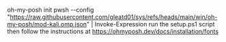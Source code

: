 oh-my-posh init pwsh --config "https://raw.githubusercontent.com/gleatd01/sys/refs/heads/main/win/oh-my-posh/mod-kali.omp.json" | Invoke-Expression
run the setup.ps1 script then follow the instructions at https://ohmyposh.dev/docs/installation/fonts
